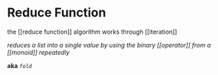 # Reduce Function

the [[reduce function]] algorithm works through [[iteration]]

_reduces a list into a single value by using the binary [[operator]] from a [[monoid]] repeatedly_

**aka** _`fold`_
